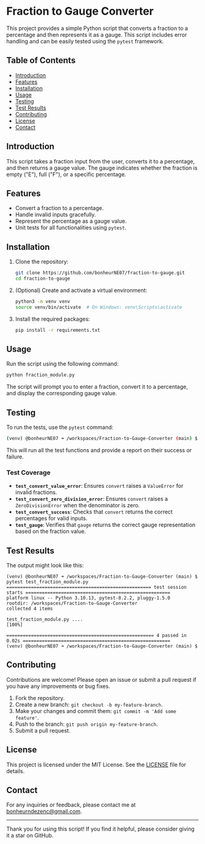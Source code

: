# Fraction to Gauge Converter

This project provides a simple Python script that converts a fraction to a percentage and then represents it as a gauge. This script includes error handling and can be easily tested using the `pytest` framework.

## Table of Contents

- [Introduction](#introduction)
- [Features](#features)
- [Installation](#installation)
- [Usage](#usage)
- [Testing](#testing)
- [Test Results](#test-results)
- [Contributing](#contributing)
- [License](#license)
- [Contact](#contact)

## Introduction

This script takes a fraction input from the user, converts it to a percentage, and then returns a gauge value. The gauge indicates whether the fraction is empty ("E"), full ("F"), or a specific percentage.

## Features

- Convert a fraction to a percentage.
- Handle invalid inputs gracefully.
- Represent the percentage as a gauge value.
- Unit tests for all functionalities using `pytest`.

## Installation

1. Clone the repository:

   ```bash
   git clone https://github.com/bonheurNE07/fraction-to-gauge.git
   cd fraction-to-gauge
   ```

2. (Optional) Create and activate a virtual environment:

   ```bash
   python3 -m venv venv
   source venv/bin/activate  # On Windows: venv\Scripts\activate
   ```

3. Install the required packages:

   ```bash
   pip install -r requirements.txt
   ```

## Usage

Run the script using the following command:

```bash
python fraction_module.py
```

The script will prompt you to enter a fraction, convert it to a percentage, and display the corresponding gauge value.

## Testing

To run the tests, use the `pytest` command:

```bash
(venv) @bonheurNE07 ➜ /workspaces/Fraction-to-Gauge-Converter (main) $ pytest test_fraction_module.py
```

This will run all the test functions and provide a report on their success or failure.

### Test Coverage

- **`test_convert_value_error`**: Ensures `convert` raises a `ValueError` for invalid fractions.
- **`test_convert_zero_division_error`**: Ensures `convert` raises a `ZeroDivisionError` when the denominator is zero.
- **`test_convert_success`**: Checks that `convert` returns the correct percentages for valid inputs.
- **`test_gauge`**: Verifies that `gauge` returns the correct gauge representation based on the fraction value.

## Test Results

The output might look like this:

```
(venv) @bonheurNE07 ➜ /workspaces/Fraction-to-Gauge-Converter (main) $ pytest test_fraction_module.py
===================================================== test session starts =====================================================
platform linux -- Python 3.10.13, pytest-8.2.2, pluggy-1.5.0
rootdir: /workspaces/Fraction-to-Gauge-Converter
collected 4 items                                                                                                             

test_fraction_module.py ....                                                                                            [100%]

====================================================== 4 passed in 0.02s ======================================================
(venv) @bonheurNE07 ➜ /workspaces/Fraction-to-Gauge-Converter (main) $ 
```

## Contributing

Contributions are welcome! Please open an issue or submit a pull request if you have any improvements or bug fixes.

1. Fork the repository.
2. Create a new branch: `git checkout -b my-feature-branch`.
3. Make your changes and commit them: `git commit -m 'Add some feature'`.
4. Push to the branch: `git push origin my-feature-branch`.
5. Submit a pull request.

## License

This project is licensed under the MIT License. See the [LICENSE](LICENSE) file for details.

## Contact

For any inquiries or feedback, please contact me at [bonheurndezenc@gmail.com](mailto:bonheurndezenc@gmail.com).

---

Thank you for using this script! If you find it helpful, please consider giving it a star on GitHub.
